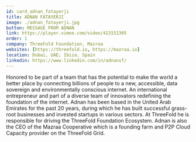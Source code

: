 ```yaml
---
id: card_adnan_fatayerji
title: ADNAN FATAYERJI
image: ./adnan_fatayerji.jpg
button: MESSAGE FROM ADNAN
link: https://player.vimeo.com/video/413151305
order: 1
company: ThreeFold Foundation, Mazraa
websites: [https://threefold.io, https://mazraa.io]
location: Dubai, UAE; Ibiza, Spain
linkedin: https://www.linkedin.com/in/adnansf/
---
```


Honored to be part of a team that has the potential to make the world a better place by connecting billions of people to a new, accessible, data sovereign and environmentally conscious internet. An international entrepreneur and part of a diverse team of innovators redefining the foundation of the internet. Adnan has been based in the United Arab Emirates for the past 20 years, during which he has built successful grass-root businesses and invested startups in various sectors. At ThreeFold he is responsible for driving the ThreeFold Foundation Ecosystem. Adnan is also the CEO of the Mazraa Cooperative which is a founding farm and P2P Cloud Capacity provider on the ThreeFold Grid.
